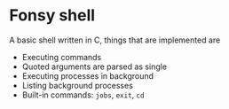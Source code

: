 # Fonsy shell
A basic shell written in C, things that are implemented are

- Executing commands
- Quoted arguments are parsed as single
- Executing processes in background
- Listing background processes
- Built-in commands: `jobs`, `exit`, `cd`
